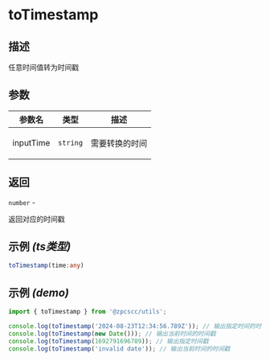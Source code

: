 # toTimestamp

## 描述

<p>任意时间值转为时间戳</p>

## 参数

| 参数名    | 类型                | 描述                  |
| --------- | ------------------- | --------------------- |
| inputTime | <code>string</code> | <p>需要转换的时间</p> |

## 返回

<code>number</code> - <p>返回对应的时间戳</p>

## 示例 _(ts类型)_

```typescript
toTimestamp(time:any)
```

## 示例 _(demo)_

```typescript
import { toTimestamp } from '@zpcscc/utils';

console.log(toTimestamp('2024-08-23T12:34:56.789Z')); // 输出指定时间的时间戳
console.log(toTimestamp(new Date())); // 输出当前时间的时间戳
console.log(toTimestamp(1692791696789)); // 输出指定时间戳
console.log(toTimestamp('invalid date')); // 输出当前时间的时间戳
```
